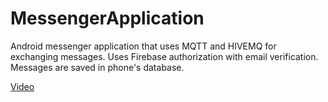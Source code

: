 # MessengerApplication
Android messenger application that uses MQTT and HIVEMQ for exchanging messages. Uses Firebase authorization with email verification. Messages are saved in phone's database.

[Video](https://youtu.be/GUVV_5HHW7c)
